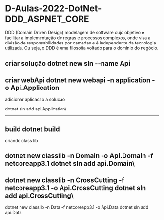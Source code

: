 # D-Aulas-2022-DotNet-DDD_ASPNET_CORE
DDD (Domain Driven Design) modelagem de software cujo objetivo é facilitar a implementação de regras e processos complexos, 
onde visa a divisão de responsabilidades por camadas e é independente da tecnologia utilizada. 
Ou seja, o DDD é uma filosofia voltado para o domínio do negócio.


criar solução
dotnet new sln --name Api
------------------------------------------------------------------------
criar webApi
dotnet new webapi -n application -o Api.Application 
------------------------------------------------------------------------
adicionar aplicacao a solucao

dotnet sln add api.Application\

------------------------------------------------------------------------
build
dotnet build
------------------------------------------------------------------------
criando class lib

dotnet new classlib -n Domain -o Api.Domain -f netcoreapp3.1
dotnet sln add api.Domain\
------------------------------------------------------------------------
dotnet new classlib -n CrossCutting -f netcoreapp3.1 -o Api.CrossCutting
dotnet sln add api.CrossCutting\
------------------------------------------------------------------------
dotnet new classlib -n Data -f netcoreapp3.1 -o Api.Data
dotnet sln add api.Data
